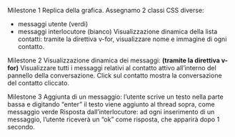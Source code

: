 Milestone 1
Replica della grafica.
Assegnamo 2 classi CSS diverse:
- messaggi utente (verdi)
- messaggi interlocutore (bianco)
Visualizzazione dinamica della lista contatti: 
tramite la direttiva v-for, visualizzare nome e immagine di ogni contatto.


Milestone 2
Visualizzazione dinamica dei messaggi: 
**(tramite la direttiva v-for)**
Visualizzare tutti i messaggi relativi al contatto attivo all’interno del pannello della conversazione.
Click sul contatto mostra la conversazione del contatto cliccato.


Milestone 3
Aggiunta di un messaggio: l’utente scrive un testo nella parte bassa e digitando “enter” il testo viene aggiunto al thread sopra, come messaggio verde
Risposta dall’interlocutore: ad ogni inserimento di un messaggio, l’utente riceverà un “ok” come risposta, che apparirà dopo 1 secondo.
